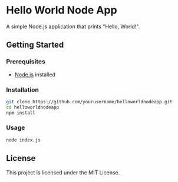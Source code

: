 # Hello World Node App

A simple Node.js application that prints "Hello, World!".

## Getting Started

### Prerequisites

- [Node.js](https://nodejs.org/) installed

### Installation

```bash
git clone https://github.com/yourusername/helloworldnodeapp.git
cd helloworldnodeapp
npm install
```

### Usage

```bash
node index.js
```

## License

This project is licensed under the MIT License.